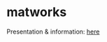 # matworks
Presentation & information:
[here](https://docs.google.com/presentation/d/1MEgsEW9FEP3GXjWfmnASQqsnInr7rHO692d_QowPoQo/edit?usp=sharing)
